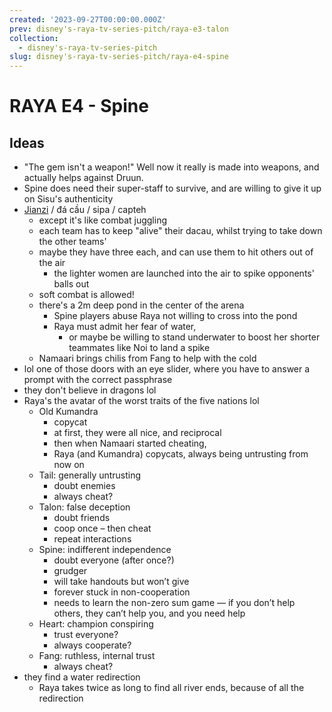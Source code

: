 ```yaml
---
created: '2023-09-27T00:00:00.000Z'
prev: disney's-raya-tv-series-pitch/raya-e3-talon
collection:
  - disney's-raya-tv-series-pitch
slug: disney's-raya-tv-series-pitch/raya-e4-spine
---
```

# RAYA E4 - Spine

## Ideas

- "The gem isn't a weapon!" Well now it really is made into weapons, and actually helps against Druun.
- Spine does need their super-staff to survive, and are willing to give it up on Sisu's authenticity
- [Jianzi](https://en.wikipedia.org/wiki/Jianzi) / đá cầu / sipa / capteh
	- except it's like combat juggling
	- each team has to keep "alive" their dacau, whilst trying to take down the other teams'
	- maybe they have three each, and can use them to hit others out of the air
		- the lighter women are launched into the air to spike opponents' balls out
	- soft combat is allowed!
	- there's a 2m deep pond in the center of the arena
		- Spine players abuse Raya not willing to cross into the pond
		- Raya must admit her fear of water,
			- or maybe be willing to stand underwater to boost her shorter teammates like Noi to land a spike
	- Namaari brings chilis from Fang to help with the cold
- lol one of those doors with an eye slider, where you have to answer a prompt with the correct passphrase
- they don't believe in dragons lol
- Raya's the avatar of the worst traits of the five nations lol
	- Old Kumandra
		- copycat
		- at first, they were all nice, and reciprocal
		- then when Namaari started cheating,
		- Raya (and Kumandra) copycats, always being untrusting from now on
	- Tail: generally untrusting
		- doubt enemies
		-  always cheat?
	- Talon: false deception
		- doubt friends
		- coop once – then cheat
		- repeat interactions
	- Spine: indifferent independence
		- doubt everyone (after once?)
		- grudger
		- will take handouts but won’t give
		- forever stuck in non-cooperation
		- needs to learn the non-zero sum game — if you don’t help others, they can’t help you, and you need help
	- Heart: champion conspiring
		- trust everyone?
		- always cooperate?
	- Fang: ruthless, internal trust
		- always cheat?
- they find a water redirection
	- Raya takes twice as long to find all river ends, because of all the redirection
